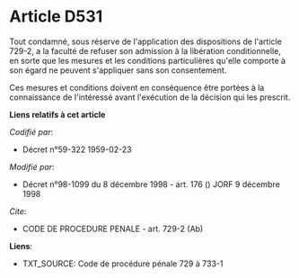 # Article D531

Tout condamné, sous réserve de l'application des dispositions de l'article 729-2, a la faculté de refuser son admission à la
libération conditionnelle, en sorte que les mesures et les conditions particulières qu'elle comporte à son égard ne peuvent
s'appliquer sans son consentement.

Ces mesures et conditions doivent en conséquence être portées à la connaissance de l'intéressé avant l'exécution de la
décision qui les prescrit.

**Liens relatifs à cet article**

_Codifié par_:

  - Décret n°59-322 1959-02-23

_Modifié par_:

  - Décret n°98-1099 du 8 décembre 1998 - art. 176 () JORF 9 décembre 1998

_Cite_:

  - CODE DE PROCEDURE PENALE - art. 729-2 (Ab)

**Liens**:

  - TXT_SOURCE: Code de procédure pénale 729 à 733-1
